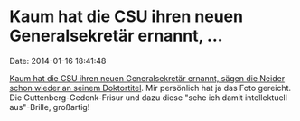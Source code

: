 Kaum hat die CSU ihren neuen Generalsekretär ernannt, \...
==========================================================

Date: 2014-01-16 18:41:48

[Kaum hat die CSU ihren neuen Generalsekretär ernannt, sägen die Neider
schon wieder an seinem Doktortitel](http://www.faz.net/-gpf-7le2t). Mir
persönlich hat ja das Foto gereicht. Die Guttenberg-Gedenk-Frisur und
dazu diese \"sehe ich damit intellektuell aus\"-Brille, großartig!
